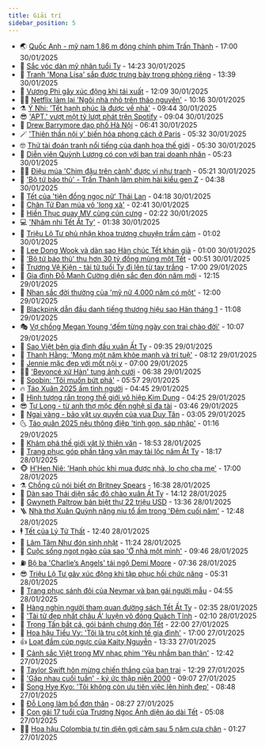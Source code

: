 ```yaml
---
title: Giải trí
sidebar_position: 5
---
```


<!-- vnexpress-giai-tri:START -->
- 🌏 [Quốc Anh - mỹ nam 1,86 m đóng chính phim Trấn Thành](https://vnexpress.net/quoc-anh-my-nam-1-86-m-dong-chinh-phim-tran-thanh-4841113.html) - 17:00 30/01/2025
- 💫 [Sắc vóc dàn mỹ nhân tuổi Tỵ](https://vnexpress.net/sac-voc-dan-my-nhan-tuoi-ty-4842397.html) - 14:23 30/01/2025
- 🌮 [Tranh &#39;Mona Lisa&#39; sắp được trưng bày trong phòng riêng](https://vnexpress.net/tranh-mona-lisa-sap-duoc-trung-bay-trong-phong-rieng-4844470.html) - 13:39 30/01/2025
- 🧠 [Vương Phi gây xúc động khi tái xuất](https://vnexpress.net/vuong-phi-gay-xuc-dong-khi-tai-xuat-4844456.html) - 12:09 30/01/2025
- 👨‍🏫 [Netflix làm lại &#39;Ngôi nhà nhỏ trên thảo nguyên&#39;](https://vnexpress.net/netflix-lam-lai-ngoi-nha-nho-tren-thao-nguyen-4844444.html) - 10:16 30/01/2025
- ⚗️ [Ý Nhi: &#39;Tết hạnh phúc là được về nhà&#39;](https://vnexpress.net/y-nhi-tet-hanh-phuc-la-duoc-ve-nha-4843876.html) - 09:44 30/01/2025
- 😎 [&#39;APT.&#39; vượt một tỷ lượt phát trên Spotify](https://vnexpress.net/apt-vuot-mot-ty-luot-phat-tren-spotify-4844427.html) - 09:04 30/01/2025
- 🫣 [Drew Barrymore dạo phố Hà Nội](https://vnexpress.net/drew-barrymore-dao-pho-ha-noi-4844421.html) - 06:41 30/01/2025
- 🪄 [&#39;Thiên thần nội y&#39; biến hóa phong cách ở Paris](https://vnexpress.net/thien-than-noi-y-bien-hoa-phong-cach-o-paris-4844404.html) - 05:32 30/01/2025
- 🤓 [Thử tài đoán tranh nổi tiếng của danh họa thế giới](https://vnexpress.net/thu-tai-doan-tranh-noi-tieng-cua-danh-hoa-the-gioi-4844212.html) - 05:30 30/01/2025
- 🫶 [Diễn viên Quỳnh Lương có con với bạn trai doanh nhân](https://vnexpress.net/dien-vien-quynh-luong-co-con-voi-ban-trai-doanh-nhan-4844412.html) - 05:23 30/01/2025
- 🧑‍🏫 [Điệu múa &#39;Chim đậu trên cành&#39; được ví như tranh](https://vnexpress.net/dieu-mua-chim-dau-tren-canh-duoc-vi-nhu-tranh-4844392.html) - 05:21 30/01/2025
- 🦄 [&#39;Bộ tứ báo thủ&#39; - Trấn Thành làm phim hài kiểu gen Z](https://vnexpress.net/giai-tri/phim/thu-vien-phim/bo-tu-bao-thu-766) - 04:38 30/01/2025
- 💫 [Tết của &#39;tiên đồng ngọc nữ&#39; Thái Lan](https://vnexpress.net/tet-cua-tien-dong-ngoc-nu-thai-lan-4844281.html) - 04:18 30/01/2025
- 🎊 [Chân Tử Đan múa võ &#39;long xà&#39;](https://vnexpress.net/chan-tu-dan-mua-vo-long-xa-4844349.html) - 02:41 30/01/2025
- 👹 [Hiền Thục quay MV cùng cún cưng](https://vnexpress.net/hien-thuc-quay-mv-cung-cun-cung-4844350.html) - 02:22 30/01/2025
- 💻 [&#39;Nhâm nhi Tết Ất Tỵ&#39;](https://vnexpress.net/nham-nhi-tet-at-ty-4842560.html) - 01:38 30/01/2025
- 🤡 [Triệu Lộ Tư phủ nhận khoa trương chuyện trầm cảm](https://vnexpress.net/trieu-lo-tu-phu-nhan-khoa-truong-chuyen-tram-cam-4844348.html) - 01:02 30/01/2025
- 🥰 [Lee Dong Wook và dàn sao Hàn chúc Tết khán giả](https://vnexpress.net/lee-dong-wook-va-dan-sao-han-chuc-tet-khan-gia-4844068.html) - 01:00 30/01/2025
- 🚀 [&#39;Bộ tứ báo thủ&#39; thu hơn 30 tỷ đồng mùng một Tết](https://vnexpress.net/bo-tu-bao-thu-thu-hon-30-ty-dong-mung-mot-tet-4844320.html) - 00:51 30/01/2025
- 📝 [Trương Vệ Kiện - tài tử tuổi Tỵ đi lên từ tay trắng](https://vnexpress.net/truong-ve-kien-tai-tu-tuoi-ty-di-len-tu-tay-trang-4841181.html) - 17:00 29/01/2025
- 🐲 [Gia đình Đỗ Mạnh Cường diện sắc đen đón năm mới](https://vnexpress.net/gia-dinh-do-manh-cuong-dien-sac-den-don-nam-moi-4844282.html) - 12:15 29/01/2025
- 🎃 [Nhan sắc đời thường của &#39;mỹ nữ 4.000 năm có một&#39;](https://vnexpress.net/nhan-sac-doi-thuong-cua-my-nu-4-000-nam-co-mot-4844247.html) - 12:00 29/01/2025
- 🤠 [Blackpink dẫn đầu danh tiếng thương hiệu sao Hàn tháng 1](https://vnexpress.net/blackpink-dan-dau-danh-tieng-thuong-hieu-sao-han-thang-1-4844245.html) - 11:08 29/01/2025
- 🎭 [Vợ chồng Megan Young &#39;đếm từng ngày con trai chào đời&#39;](https://vnexpress.net/vo-chong-megan-young-dem-tung-ngay-con-trai-chao-doi-4844130.html) - 10:07 29/01/2025
- 🧰 [Sao Việt bên gia đình đầu xuân Ất Tỵ](https://vnexpress.net/sao-viet-ben-gia-dinh-dau-xuan-at-ty-4844230.html) - 09:35 29/01/2025
- 🦍 [Thanh Hằng: &#39;Mong một năm khỏe mạnh và trí tuệ&#39;](https://vnexpress.net/thanh-hang-mong-mot-nam-khoe-manh-va-tri-tue-4843875.html) - 08:12 29/01/2025
- 🌝 [Jennie mặc đẹp với mốt nội y](https://vnexpress.net/jennie-mac-dep-voi-mot-noi-y-4844185.html) - 07:00 29/01/2025
- 🧑‍💻 [&#39;Beyoncé xứ Hàn&#39; tung ảnh cưới](https://vnexpress.net/beyonce-xu-han-tung-anh-cuoi-4844207.html) - 06:38 29/01/2025
- 🥸 [Soobin: &#39;Tôi muốn bứt phá&#39;](https://vnexpress.net/soobin-toi-muon-but-pha-4843187.html) - 05:57 29/01/2025
- 🔥 [Táo Xuân 2025 ấm tình người](https://vnexpress.net/tao-xuan-2025-am-tinh-nguoi-4844176.html) - 04:45 29/01/2025
- 🐎 [Hình tượng rắn trong thế giới võ hiệp Kim Dung](https://vnexpress.net/hinh-tuong-ran-trong-the-gioi-vo-hiep-kim-dung-4842839.html) - 04:25 29/01/2025
- 😎 [Tự Long - từ anh thợ mộc đến nghệ sĩ đa tài](https://vnexpress.net/tu-long-tu-anh-tho-moc-den-nghe-si-da-tai-4843859.html) - 03:46 29/01/2025
- 🦄 [Ngai vàng - bảo vật uy quyền của vua Duy Tân](https://vnexpress.net/ngai-vang-bao-vat-uy-quyen-cua-vua-duy-tan-4842116.html) - 03:05 29/01/2025
- 🌜 [Táo quân 2025 nêu thông điệp &#39;tinh gọn, sáp nhập&#39;](https://vnexpress.net/tao-quan-2025-neu-thong-diep-tinh-gon-sap-nhap-4844061.html) - 01:16 29/01/2025
- 🚦 [Khám phá thế giới vật lý thiên văn](https://vnexpress.net/kham-pha-the-gioi-vat-ly-thien-van-4844054.html) - 18:53 28/01/2025
- 🧐 [Trang phục góp phần tăng vận may tài lộc năm Ất Tỵ](https://vnexpress.net/trang-phuc-gop-phan-tang-van-may-tai-loc-nam-at-ty-4839087.html) - 18:17 28/01/2025
- 🐵 [H&#39;Hen Niê: &#39;Hạnh phúc khi mua được nhà, lo cho cha mẹ&#39;](https://vnexpress.net/h-hen-nie-hanh-phuc-khi-mua-duoc-nha-lo-cho-cha-me-4842548.html) - 17:00 28/01/2025
- ⚗️ [Chồng cũ nói biết ơn Britney Spears](https://vnexpress.net/chong-cu-noi-biet-on-britney-spears-4844019.html) - 16:38 28/01/2025
- 👺 [Dàn sao Thái diện sắc đỏ chào xuân Ất Tỵ](https://vnexpress.net/dan-sao-thai-dien-sac-do-chao-xuan-at-ty-4844039.html) - 14:12 28/01/2025
- 🌊 [Gwyneth Paltrow bán biệt thự 22 triệu USD](https://vnexpress.net/gwyneth-paltrow-ban-biet-thu-22-trieu-usd-4844059.html) - 13:36 28/01/2025
- 🪜 [Nhà thơ Xuân Quỳnh nâng niu tổ ấm trong &#39;Đêm cuối năm&#39;](https://vnexpress.net/nha-tho-xuan-quynh-nang-niu-to-am-trong-dem-cuoi-nam-4843998.html) - 12:48 28/01/2025
- 🕴 [Tết của Lý Tử Thất](https://vnexpress.net/tet-cua-ly-tu-that-4843919.html) - 12:40 28/01/2025
- 💃 [Lâm Tâm Như đón sinh nhật](https://vnexpress.net/lam-tam-nhu-don-sinh-nhat-4844049.html) - 11:24 28/01/2025
- 🦄 [Cuộc sống ngọt ngào của sao &#39;Ở nhà một mình&#39;](https://vnexpress.net/cuoc-song-ngot-ngao-cua-sao-o-nha-mot-minh-4844023.html) - 09:46 28/01/2025
- ⛽️ [Bộ ba &#39;Charlie’s Angels&#39; tái ngộ Demi Moore](https://vnexpress.net/bo-ba-charlie-s-angels-tai-ngo-demi-moore-4843974.html) - 07:36 28/01/2025
- 😎 [Triệu Lộ Tư gây xúc động khi tập phục hồi chức năng](https://vnexpress.net/trieu-lo-tu-gay-xuc-dong-khi-tap-phuc-hoi-chuc-nang-4843990.html) - 05:31 28/01/2025
- 🌊 [Trang phục sánh đôi của Neymar và bạn gái người mẫu](https://vnexpress.net/trang-phuc-sanh-doi-cua-neymar-va-ban-gai-nguoi-mau-4843861.html) - 04:55 28/01/2025
- 🐲 [Hàng nghìn người tham quan đường sách Tết Ất Tỵ](https://vnexpress.net/hang-nghin-nguoi-tham-quan-duong-sach-tet-at-ty-4843892.html) - 02:35 28/01/2025
- 💂 [&#39;Tài tử đẹp nhất châu Á&#39; luyện võ đóng Quách Tĩnh](https://vnexpress.net/tai-tu-dep-nhat-chau-a-luyen-vo-dong-quach-tinh-4843911.html) - 02:10 28/01/2025
- 🙉 [Trọng Tấn bắt cá, gói bánh chưng đón Tết](https://vnexpress.net/trong-tan-bat-ca-goi-banh-chung-don-tet-4843870.html) - 22:00 27/01/2025
- 💪 [Hoa hậu Tiểu Vy: &#39;Tôi là trụ cột kinh tế gia đình&#39;](https://vnexpress.net/hoa-hau-tieu-vy-toi-la-tru-cot-kinh-te-gia-dinh-4839346.html) - 17:00 27/01/2025
- 👍 [Loạt đầm cúp ngực của Kaity Nguyễn](https://vnexpress.net/loat-dam-cup-nguc-cua-kaity-nguyen-4843722.html) - 13:33 27/01/2025
- 💪 [Cảnh sắc Việt trong MV nhạc phim &#39;Yêu nhầm bạn thân&#39;](https://vnexpress.net/canh-sac-viet-trong-mv-nhac-phim-yeu-nham-ban-than-4843803.html) - 12:42 27/01/2025
- 💄 [Taylor Swift hôn mừng chiến thắng của bạn trai](https://vnexpress.net/taylor-swift-hon-mung-chien-thang-cua-ban-trai-4843817.html) - 12:29 27/01/2025
- 🦩 [&#39;Gặp nhau cuối tuần&#39; - ký ức thập niên 2000](https://vnexpress.net/gap-nhau-cuoi-tuan-ky-uc-thap-nien-2000-4842482.html) - 09:07 27/01/2025
- 🥸 [Song Hye Kyo: &#39;Tôi không còn ưu tiên việc lên hình đẹp&#39;](https://vnexpress.net/song-hye-kyo-toi-khong-con-uu-tien-viec-len-hinh-dep-4843789.html) - 08:48 27/01/2025
- 🧰 [Đỗ Long làm bố đơn thân](https://vnexpress.net/do-long-lam-bo-don-than-4843790.html) - 08:27 27/01/2025
- 💼 [Con gái 17 tuổi của Trương Ngọc Ánh diện áo dài Tết](https://vnexpress.net/con-gai-17-tuoi-cua-truong-ngoc-anh-dien-ao-dai-tet-4843443.html) - 05:08 27/01/2025
- 🧑‍💻 [Hoa hậu Colombia tự tin diện gợi cảm sau 5 năm cưa chân](https://vnexpress.net/hoa-hau-colombia-tu-tin-dien-goi-cam-sau-5-nam-cua-chan-4843574.html) - 01:27 27/01/2025<!-- vnexpress-giai-tri:END -->
